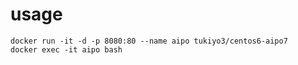 # usage

    docker run -it -d -p 8080:80 --name aipo tukiyo3/centos6-aipo7
    docker exec -it aipo bash

